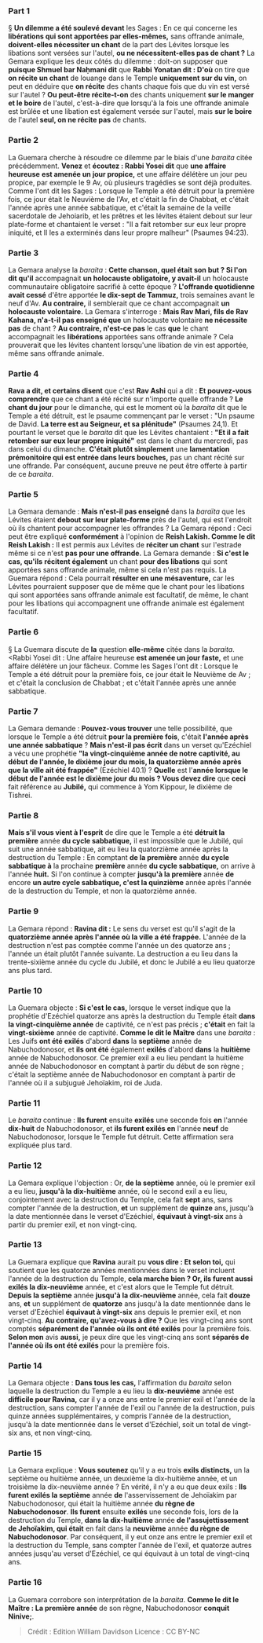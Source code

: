 
### Part 1
§ <b>Un dilemme a été soulevé devant</b> les Sages : En ce qui concerne les <b>libérations qui sont apportées par elles-mêmes,</b> sans offrande animale, <b>doivent-elles nécessiter un chant</b> de la part des Lévites lorsque les libations sont versées sur l'autel, <b>ou ne nécessitent-elles pas de chant ?</b> La Gemara explique les deux côtés du dilemme : doit-on supposer que <b>puisque Shmuel bar Naḥmani dit</b> que <b>Rabbi Yonatan dit : D'où</b> on tire que <b>on récite un chant</b> de louange dans le Temple <b>uniquement sur du vin,</b> on peut en déduire que <b>on récite</b> des chants chaque fois que du vin est versé sur l'autel ? <b>Ou peut-être récite-t-on</b> des chants uniquement <b>sur le manger et le boire</b> de l'autel, c'est-à-dire que lorsqu'à la fois une offrande animale est brûlée et une libation est également versée sur l'autel, mais <b>sur le boire</b> de l'autel <b>seul, on ne récite pas</b> de chants.

### Partie 2
La Guemara cherche à résoudre ce dilemme par le biais d'une <i>baraita</i> citée précédemment. <b>Venez</b> et <b>écoutez : Rabbi Yosei dit</b> que <b>une affaire heureuse</b> <b>est amenée un jour propice,</b> et une affaire délétère un jour peu propice, par exemple le 9 Av, où plusieurs tragédies se sont déjà produites. Comme l'ont dit les Sages : Lorsque le Temple a été détruit pour la première fois, ce jour était le Neuvième de l'Av, et c'était la fin de Chabbat, et c'était l'année après une année sabbatique, et c'était la semaine de la veille sacerdotale de Jehoiarib, et les prêtres et les lévites étaient debout sur leur plate-forme et chantaient le verset : "Il a fait retomber sur eux leur propre iniquité, et Il les a exterminés dans leur propre malheur" (Psaumes 94:23).

### Partie 3
La Gemara analyse la <i>baraita</i> : <b>Cette chanson, quel était son but ? Si l'on dit qu'il</b> accompagnait <b>un holocauste obligatoire, y avait-il</b> un holocauste communautaire obligatoire sacrifié à cette époque ? <b>L'offrande quotidienne avait cessé</b> d'être apportée <b>le dix-sept de Tammuz,</b> trois semaines avant le neuf d'Av. <b>Au contraire,</b> il semblerait que ce chant accompagnait <b>un holocauste volontaire.</b> La Gemara s'interroge : <b>Mais Rav Mari, fils de Rav Kahana, n'a-t-il pas enseigné que</b> un holocauste volontaire <b>ne nécessite pas</b> de chant ? <b>Au contraire, n'est-ce pas</b> le cas <b>que</b> le chant accompagnait les <b>libérations</b> apportées sans offrande animale ? Cela prouverait que les lévites chantent lorsqu'une libation de vin est apportée, même sans offrande animale.

### Partie 4
<b>Rava a dit, et certains disent</b> que c'est <b>Rav Ashi</b> qui a dit : <b>Et pouvez-vous comprendre</b> que ce chant a été récité sur n'importe quelle offrande ? <b>Le chant du jour</b> pour le dimanche, qui est le moment où la <i>baraita</i> dit que le Temple a été détruit, est le psaume commençant par le verset : "Un psaume de David. <b>La terre est au Seigneur, et sa plénitude"</b> (Psaumes 24,1). Et pourtant le verset que le <i>baraita</i> dit que les Lévites chantaient : <b>"Et il a fait retomber sur eux leur propre iniquité"</b> est dans le chant du mercredi,</b> pas dans celui du dimanche. <b>C'était plutôt simplement</b> une <b>lamentation prémonitoire qui est entrée dans leurs bouches,</b> pas un chant récité sur une offrande. Par conséquent, aucune preuve ne peut être offerte à partir de ce <i>baraita</i>.

### Partie 5
La Gemara demande : <b>Mais n'est-il pas enseigné</b> dans la <i>baraïta</i> que les Lévites étaient <b>debout sur leur plate-forme</b> près de l'autel, qui est l'endroit où ils chantent pour accompagner les offrandes ? La Gemara répond : Ceci peut être expliqué <b>conformément</b> à l'opinion de <b>Reish Lakish. Comme le dit Reish Lakish :</b> Il est permis aux Lévites de <b>réciter un chant</b> sur l'estrade même si ce n'est <b>pas pour une offrande.</b> La Gemara demande : <b>Si c'est le cas, qu'ils</b> <b>récitent également</b> un chant <b>pour des libations</b> qui sont apportées sans offrande animale, même si cela n'est pas requis. La Guemara répond : Cela pourrait <b>résulter en une mésaventure,</b> car les Lévites pourraient supposer que de même que le chant pour les libations qui sont apportées sans offrande animale est facultatif, de même, le chant pour les libations qui accompagnent une offrande animale est également facultatif.

### Partie 6
§ La Guemara discute de <b>la</b> question <b>elle-même</b> citée dans la <i>baraita</i>. <Rabbi Yosei dit : Une affaire heureuse</b> <b>est amenée un jour faste,</b> et une affaire délétère un jour fâcheux. Comme les Sages l'ont dit : Lorsque le Temple a été détruit pour la première fois, ce jour était le Neuvième de Av ; et c'était la conclusion de Chabbat ; et c'était l'année après une année sabbatique.

### Partie 7
La Gemara demande : <b>Pouvez-vous trouver</b> une telle possibilité, que lorsque le Temple a été détruit <b>pour la première fois</b>, c'était <b>l'année après une année sabbatique</b> ? <b>Mais n'est-il pas écrit</b> dans un verset qu'Ezéchiel a vécu une prophétie <b>"la vingt-cinquième année de notre captivité, au début de l'année, le dixième jour du mois, la quatorzième année après que la ville ait été frappée"</b> (Ezéchiel 40.1) ? <b>Quelle</b> est l'<b>année lorsque le début de l'année est le dixième jour du mois ? Vous devez dire</b> que <b>ceci</b> fait référence au <b>Jubilé,</b> qui commence à Yom Kippour, le dixième de Tishrei.

### Partie 8
<b>Mais s'il vous vient à l'esprit</b> de dire que le Temple a été <b>détruit la première</b> année <b>du cycle sabbatique,</b> il est impossible que le Jubilé, qui suit une année sabbatique, ait eu lieu la quatorzième année après la destruction du Temple : En comptant <b>de la première</b> année <b>du cycle sabbatique à</b> la prochaine <b>première</b> année <b>du cycle sabbatique,</b> on arrive à l'année <b>huit.</b> Si l'on continue à compter <b>jusqu'à la première</b> année <b>de</b> encore <b>un autre cycle sabbatique, c'est la quinzième</b> année après l'année de la destruction du Temple, et non la quatorzième année.

### Partie 9
La Gemara répond : <b>Ravina dit :</b> Le sens du verset est qu'il s'agit de la <b>quatorzième année après l'année où la ville a été frappée.</b> L'année de la destruction n'est pas comptée comme l'année un des quatorze ans ; l'année un était plutôt l'année suivante. La destruction a eu lieu dans la trente-sixième année du cycle du Jubilé, et donc le Jubilé a eu lieu quatorze ans plus tard.

### Partie 10
La Guemara objecte : <b>Si c'est le cas,</b> lorsque le verset indique que la prophétie d'Ezéchiel quatorze ans après la destruction du Temple était <b>dans la vingt-cinquième année</b> de captivité, ce n'est pas précis ; <b>c'était</b> en fait la <b>vingt-sixième</b> année de captivité. <b>Comme le dit le Maître</b> dans une <i>baraita</i> : Les Juifs <b>ont été exilés</b> d'abord <b>dans</b> la <b>septième</b> année de Nabuchodonosor, et <b>ils ont été</b> également <b>exilés</b> d'abord <b>dans</b> la <b>huitième</b> année de Nabuchodonosor. Ce premier exil a eu lieu pendant la huitième année de Nabuchodonosor en comptant à partir du début de son règne ; c'était la septième année de Nabuchodonosor en comptant à partir de l'année où il a subjugué Jehoïakim, roi de Juda.

### Partie 11
Le <i>baraita</i> continue : <b>Ils furent</b> ensuite <b>exilés</b> une seconde fois <b>en</b> l'année <b>dix-huit</b> de Nabuchodonosor, et <b>ils furent exilés en</b> l'année <b>neuf</b> de Nabuchodonosor, lorsque le Temple fut détruit. Cette affirmation sera expliquée plus tard.

### Partie 12
La Gemara explique l'objection : Or, <b>de la septième</b> année, où le premier exil a eu lieu, <b>jusqu'à la dix-huitième</b> année, où le second exil a eu lieu, conjointement avec la destruction du Temple, cela fait <b>sept</b> ans, sans compter l'année de la destruction, <b>et</b> un supplément de <b>quinze</b> ans, jusqu'à la date mentionnée dans le verset d'Ezéchiel, <b>équivaut à vingt-six</b> ans à partir du premier exil, et non vingt-cinq.

### Partie 13
La Guemara explique que <b>Ravina</b> aurait pu <b>vous dire : Et selon toi,</b> qui soutient que les quatorze années mentionnées dans le verset incluent l'année de la destruction du Temple, <b>cela marche bien ? Or, ils furent aussi exilés la dix-neuvième</b> année, et c'est alors que le Temple fut détruit. <b>Depuis la septième</b> année <b>jusqu'à la dix-neuvième</b> année, cela fait <b>douze</b> ans, <b>et</b> un supplément de <b>quatorze</b> ans jusqu'à la date mentionnée dans le verset d'Ezéchiel <b>équivaut à vingt-six</b> ans depuis le premier exil, et non vingt-cinq. <b>Au contraire, qu'avez-vous à dire ?</b> Que les vingt-cinq ans sont comptés <b>séparément de l'année où ils ont été exilés</b> pour la première fois. <b>Selon mon</b> avis <b>aussi,</b> je peux dire que les vingt-cinq ans sont <b>séparés de l'année où ils ont été exilés</b> pour la première fois.

### Partie 14
La Gemara objecte : <b>Dans tous les cas,</b> l'affirmation du <i>baraita</i> selon laquelle la destruction du Temple a eu lieu la <b>dix-neuvième</b> année est <b>difficile pour Ravina,</b> car il y a onze ans entre le premier exil et l'année de la destruction, sans compter l'année de l'exil ou l'année de la destruction, puis quinze années supplémentaires, y compris l'année de la destruction, jusqu'à la date mentionnée dans le verset d'Ezéchiel, soit un total de vingt-six ans, et non vingt-cinq.

### Partie 15
La Gemara explique : <b>Vous soutenez</b> qu'il y a eu trois</b> <b>exils distincts,</b> un la septième ou huitième année, un deuxième la dix-huitième année, et un troisième la dix-neuvième année ? En vérité, il n'y a eu que deux exils : <b>Ils furent exilés la septième</b> année <b>de</b> l'asservissement de Jehoïakim par Nabuchodonosor, qui était la huitième</b> année <b>du règne de Nabuchodonosor</b>. <b>Ils furent</b> ensuite <b>exilés</b> une seconde fois, lors de la destruction du Temple, <b>dans la dix-huitième</b> année <b>de l'assujettissement de Jehoïakim, qui était</b> en fait dans la <b>neuvième</b> année <b>du règne de Nabuchodonosor</b>. Par conséquent, il y eut onze ans entre le premier exil et la destruction du Temple, sans compter l'année de l'exil, et quatorze autres années jusqu'au verset d'Ezéchiel, ce qui équivaut à un total de vingt-cinq ans.

### Partie 16
La Guemara corrobore son interprétation de la <i>baraita</i>. <b>Comme le dit le Maître : La première année</b> de son règne, Nabuchodonosor <b>conquit Ninive;</b>.

>Crédit : Edition William Davidson
>Licence : CC BY-NC